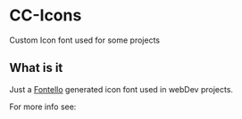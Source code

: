 CC-Icons
========

Custom Icon font used for some projects

What is it
----------

Just a [Fontello](http://fontello.com) generated icon font used in webDev projects.

For more info see:

